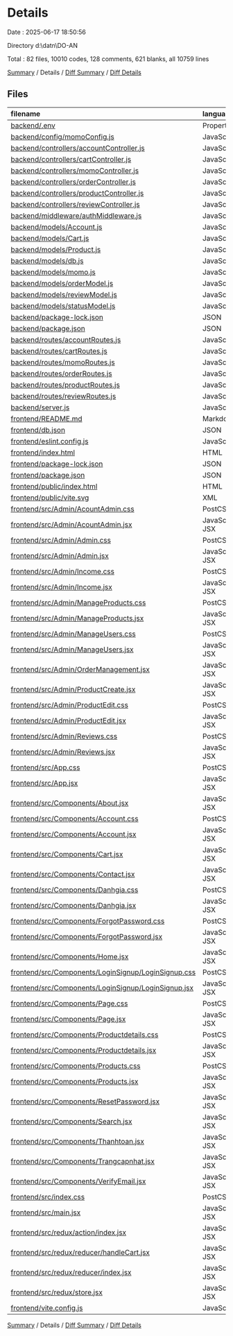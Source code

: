 # Details

Date : 2025-06-17 18:50:56

Directory d:\\datn\\DO-AN

Total : 82 files,  10010 codes, 128 comments, 621 blanks, all 10759 lines

[Summary](results.md) / Details / [Diff Summary](diff.md) / [Diff Details](diff-details.md)

## Files
| filename | language | code | comment | blank | total |
| :--- | :--- | ---: | ---: | ---: | ---: |
| [backend/.env](/backend/.env) | Properties | 5 | 1 | 3 | 9 |
| [backend/config/momoConfig.js](/backend/config/momoConfig.js) | JavaScript | 7 | 0 | 2 | 9 |
| [backend/controllers/accountController.js](/backend/controllers/accountController.js) | JavaScript | 125 | 33 | 34 | 192 |
| [backend/controllers/cartController.js](/backend/controllers/cartController.js) | JavaScript | 41 | 0 | 10 | 51 |
| [backend/controllers/momoController.js](/backend/controllers/momoController.js) | JavaScript | 47 | 1 | 9 | 57 |
| [backend/controllers/orderController.js](/backend/controllers/orderController.js) | JavaScript | 73 | 1 | 14 | 88 |
| [backend/controllers/productController.js](/backend/controllers/productController.js) | JavaScript | 81 | 2 | 19 | 102 |
| [backend/controllers/reviewController.js](/backend/controllers/reviewController.js) | JavaScript | 27 | 1 | 8 | 36 |
| [backend/middleware/authMiddleware.js](/backend/middleware/authMiddleware.js) | JavaScript | 11 | 0 | 3 | 14 |
| [backend/models/Account.js](/backend/models/Account.js) | JavaScript | 14 | 0 | 5 | 19 |
| [backend/models/Cart.js](/backend/models/Cart.js) | JavaScript | 15 | 0 | 3 | 18 |
| [backend/models/Product.js](/backend/models/Product.js) | JavaScript | 11 | 0 | 5 | 16 |
| [backend/models/db.js](/backend/models/db.js) | JavaScript | 13 | 0 | 4 | 17 |
| [backend/models/momo.js](/backend/models/momo.js) | JavaScript | 15 | 0 | 3 | 18 |
| [backend/models/orderModel.js](/backend/models/orderModel.js) | JavaScript | 29 | 0 | 4 | 33 |
| [backend/models/reviewModel.js](/backend/models/reviewModel.js) | JavaScript | 17 | 0 | 3 | 20 |
| [backend/models/statusModel.js](/backend/models/statusModel.js) | JavaScript | 24 | 0 | 4 | 28 |
| [backend/package-lock.json](/backend/package-lock.json) | JSON | 2,056 | 0 | 1 | 2,057 |
| [backend/package.json](/backend/package.json) | JSON | 31 | 0 | 1 | 32 |
| [backend/routes/accountRoutes.js](/backend/routes/accountRoutes.js) | JavaScript | 12 | 0 | 5 | 17 |
| [backend/routes/cartRoutes.js](/backend/routes/cartRoutes.js) | JavaScript | 7 | 0 | 4 | 11 |
| [backend/routes/momoRoutes.js](/backend/routes/momoRoutes.js) | JavaScript | 5 | 0 | 4 | 9 |
| [backend/routes/orderRoutes.js](/backend/routes/orderRoutes.js) | JavaScript | 8 | 0 | 4 | 12 |
| [backend/routes/productRoutes.js](/backend/routes/productRoutes.js) | JavaScript | 10 | 0 | 3 | 13 |
| [backend/routes/reviewRoutes.js](/backend/routes/reviewRoutes.js) | JavaScript | 6 | 0 | 4 | 10 |
| [backend/server.js](/backend/server.js) | JavaScript | 36 | 2 | 5 | 43 |
| [frontend/README.md](/frontend/README.md) | Markdown | 5 | 0 | 4 | 9 |
| [frontend/db.json](/frontend/db.json) | JSON | 728 | 0 | 0 | 728 |
| [frontend/eslint.config.js](/frontend/eslint.config.js) | JavaScript | 37 | 0 | 2 | 39 |
| [frontend/index.html](/frontend/index.html) | HTML | 13 | 0 | 1 | 14 |
| [frontend/package-lock.json](/frontend/package-lock.json) | JSON | 3,488 | 0 | 1 | 3,489 |
| [frontend/package.json](/frontend/package.json) | JSON | 36 | 0 | 1 | 37 |
| [frontend/public/index.html](/frontend/public/index.html) | HTML | 10 | 0 | 1 | 11 |
| [frontend/public/vite.svg](/frontend/public/vite.svg) | XML | 1 | 0 | 0 | 1 |
| [frontend/src/Admin/AcountAdmin.css](/frontend/src/Admin/AcountAdmin.css) | PostCSS | 76 | 0 | 19 | 95 |
| [frontend/src/Admin/AcountAdmin.jsx](/frontend/src/Admin/AcountAdmin.jsx) | JavaScript JSX | 103 | 0 | 10 | 113 |
| [frontend/src/Admin/Admin.css](/frontend/src/Admin/Admin.css) | PostCSS | 38 | 4 | 7 | 49 |
| [frontend/src/Admin/Admin.jsx](/frontend/src/Admin/Admin.jsx) | JavaScript JSX | 31 | 0 | 5 | 36 |
| [frontend/src/Admin/Income.css](/frontend/src/Admin/Income.css) | PostCSS | 42 | 0 | 6 | 48 |
| [frontend/src/Admin/Income.jsx](/frontend/src/Admin/Income.jsx) | JavaScript JSX | 41 | 1 | 9 | 51 |
| [frontend/src/Admin/ManageProducts.css](/frontend/src/Admin/ManageProducts.css) | PostCSS | 57 | 2 | 9 | 68 |
| [frontend/src/Admin/ManageProducts.jsx](/frontend/src/Admin/ManageProducts.jsx) | JavaScript JSX | 112 | 0 | 11 | 123 |
| [frontend/src/Admin/ManageUsers.css](/frontend/src/Admin/ManageUsers.css) | PostCSS | 57 | 2 | 9 | 68 |
| [frontend/src/Admin/ManageUsers.jsx](/frontend/src/Admin/ManageUsers.jsx) | JavaScript JSX | 60 | 4 | 8 | 72 |
| [frontend/src/Admin/OrderManagement.jsx](/frontend/src/Admin/OrderManagement.jsx) | JavaScript JSX | 116 | 0 | 9 | 125 |
| [frontend/src/Admin/ProductCreate.jsx](/frontend/src/Admin/ProductCreate.jsx) | JavaScript JSX | 105 | 0 | 12 | 117 |
| [frontend/src/Admin/ProductEdit.css](/frontend/src/Admin/ProductEdit.css) | PostCSS | 7 | 0 | 1 | 8 |
| [frontend/src/Admin/ProductEdit.jsx](/frontend/src/Admin/ProductEdit.jsx) | JavaScript JSX | 169 | 0 | 16 | 185 |
| [frontend/src/Admin/Reviews.css](/frontend/src/Admin/Reviews.css) | PostCSS | 72 | 0 | 14 | 86 |
| [frontend/src/Admin/Reviews.jsx](/frontend/src/Admin/Reviews.jsx) | JavaScript JSX | 66 | 4 | 25 | 95 |
| [frontend/src/App.css](/frontend/src/App.css) | PostCSS | 37 | 0 | 6 | 43 |
| [frontend/src/App.jsx](/frontend/src/App.jsx) | JavaScript JSX | 61 | 2 | 3 | 66 |
| [frontend/src/Components/About.jsx](/frontend/src/Components/About.jsx) | JavaScript JSX | 16 | 0 | 7 | 23 |
| [frontend/src/Components/Account.css](/frontend/src/Components/Account.css) | PostCSS | 74 | 0 | 16 | 90 |
| [frontend/src/Components/Account.jsx](/frontend/src/Components/Account.jsx) | JavaScript JSX | 134 | 3 | 10 | 147 |
| [frontend/src/Components/Cart.jsx](/frontend/src/Components/Cart.jsx) | JavaScript JSX | 103 | 1 | 13 | 117 |
| [frontend/src/Components/Contact.jsx](/frontend/src/Components/Contact.jsx) | JavaScript JSX | 0 | 38 | 5 | 43 |
| [frontend/src/Components/Danhgia.css](/frontend/src/Components/Danhgia.css) | PostCSS | 68 | 8 | 10 | 86 |
| [frontend/src/Components/Danhgia.jsx](/frontend/src/Components/Danhgia.jsx) | JavaScript JSX | 131 | 0 | 19 | 150 |
| [frontend/src/Components/ForgotPassword.css](/frontend/src/Components/ForgotPassword.css) | PostCSS | 16 | 0 | 2 | 18 |
| [frontend/src/Components/ForgotPassword.jsx](/frontend/src/Components/ForgotPassword.jsx) | JavaScript JSX | 72 | 4 | 16 | 92 |
| [frontend/src/Components/Home.jsx](/frontend/src/Components/Home.jsx) | JavaScript JSX | 12 | 0 | 8 | 20 |
| [frontend/src/Components/LoginSignup/LoginSignup.css](/frontend/src/Components/LoginSignup/LoginSignup.css) | PostCSS | 117 | 0 | 13 | 130 |
| [frontend/src/Components/LoginSignup/LoginSignup.jsx](/frontend/src/Components/LoginSignup/LoginSignup.jsx) | JavaScript JSX | 181 | 4 | 18 | 203 |
| [frontend/src/Components/Page.css](/frontend/src/Components/Page.css) | PostCSS | 21 | 0 | 4 | 25 |
| [frontend/src/Components/Page.jsx](/frontend/src/Components/Page.jsx) | JavaScript JSX | 96 | 2 | 17 | 115 |
| [frontend/src/Components/Productdetails.css](/frontend/src/Components/Productdetails.css) | PostCSS | 9 | 0 | 1 | 10 |
| [frontend/src/Components/Productdetails.jsx](/frontend/src/Components/Productdetails.jsx) | JavaScript JSX | 67 | 0 | 18 | 85 |
| [frontend/src/Components/Products.css](/frontend/src/Components/Products.css) | PostCSS | 22 | 3 | 2 | 27 |
| [frontend/src/Components/Products.jsx](/frontend/src/Components/Products.jsx) | JavaScript JSX | 103 | 0 | 13 | 116 |
| [frontend/src/Components/ResetPassword.jsx](/frontend/src/Components/ResetPassword.jsx) | JavaScript JSX | 51 | 0 | 6 | 57 |
| [frontend/src/Components/Search.jsx](/frontend/src/Components/Search.jsx) | JavaScript JSX | 45 | 0 | 9 | 54 |
| [frontend/src/Components/Thanhtoan.jsx](/frontend/src/Components/Thanhtoan.jsx) | JavaScript JSX | 164 | 0 | 20 | 184 |
| [frontend/src/Components/Trangcapnhat.jsx](/frontend/src/Components/Trangcapnhat.jsx) | JavaScript JSX | 44 | 0 | 7 | 51 |
| [frontend/src/Components/VerifyEmail.jsx](/frontend/src/Components/VerifyEmail.jsx) | JavaScript JSX | 26 | 0 | 6 | 32 |
| [frontend/src/index.css](/frontend/src/index.css) | PostCSS | 61 | 0 | 8 | 69 |
| [frontend/src/main.jsx](/frontend/src/main.jsx) | JavaScript JSX | 19 | 0 | 2 | 21 |
| [frontend/src/redux/action/index.jsx](/frontend/src/redux/action/index.jsx) | JavaScript JSX | 18 | 0 | 3 | 21 |
| [frontend/src/redux/reducer/handleCart.jsx](/frontend/src/redux/reducer/handleCart.jsx) | JavaScript JSX | 29 | 4 | 7 | 40 |
| [frontend/src/redux/reducer/index.jsx](/frontend/src/redux/reducer/index.jsx) | JavaScript JSX | 6 | 0 | 3 | 9 |
| [frontend/src/redux/store.jsx](/frontend/src/redux/store.jsx) | JavaScript JSX | 6 | 0 | 3 | 9 |
| [frontend/vite.config.js](/frontend/vite.config.js) | JavaScript | 5 | 1 | 2 | 8 |

[Summary](results.md) / Details / [Diff Summary](diff.md) / [Diff Details](diff-details.md)